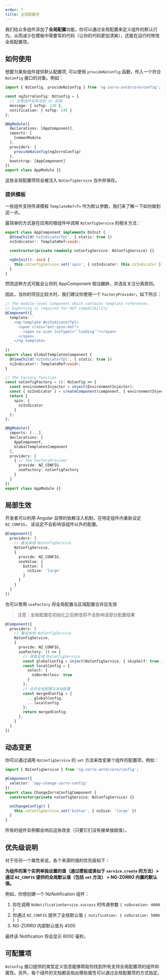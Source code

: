 ```yaml
---
order: 7
title: 全局配置项
---
```


我们给众多组件添加了**全局配置**功能，你可以通过全局配置来定义组件的默认行为，从而减少在模板中需要写的代码（让你的代码更加清爽），还能在运行时修改全局配置项。

## 如何使用

想要为某些组件提供默认配置项, 可以使用 `provideNzConfig` 函数，传入一个符合 `NzConfig` 接口的对象。例如：

```typescript
import { NzConfig, provideNzConfig } from 'ng-zorro-antd/core/config';

const ngZorroConfig: NzConfig = {
  // 注意组件名称没有 nz 前缀
  message: { nzTop: 120 },
  notification: { nzTop: 240 }
};

@NgModule({
  declarations: [AppComponent],
  imports: [
    CommonModule
  ],
  providers: [
    provideNzConfig(ngZorroConfig)
  ],
  bootstrap: [AppComponent]
})
export class AppModule {}
```

这些全局配置项将会被注入 `NzConfigService` 当中并保存。

### 提供模板

一些组件支持传递模板 `TemplateRef<T>` 作为默认参数，我们来了解一下如何做到这一点。

最简单的方式是在应用的根组件中调用 `NzConfigService` 的相关方法：

```typescript
export class AppComponent implements OnInit {
  @ViewChild('nzIndicatorTpl', { static: true })
  nzIndicator!: TemplateRef<void>;

  constructor(private readonly nzConfigService: NzConfigService) {}

  ngOnInit(): void {
    this.nzConfigService.set('spin', { nzIndicator: this.nzIndicator });
  }
}
```

然而这种方式可能会让你的 AppComponent 相当臃肿，并违反关注分离原则。

因此，当你的项目比较大时，我们建议你使用一个 `FactoryProvider`，如下所示：

```typescript
// The module-level Component which contains template references.
// Exporting is required for AOT compatibility
@Component({
  template: `
    <ng-template #nzIndicatorTpl>
      <span class="ant-spin-dot">
        <span nz-icon [nzType]="'loading'"></span>
      </span>
    </ng-template>
  `
})
export class GlobalTemplatesComponent {
  @ViewChild('nzIndicatorTpl', { static: true })
  nzIndicator!: TemplateRef<void>;
}

// The Factory function
const nzConfigFactory = (): NzConfig => {
  const environmentInjector = inject(EnvironmentInjector);
  const { nzIndicator } = createComponent(component, { environmentInjector }).instance;
  return {
    spin: {
      nzIndicator
    }
  };
};

@NgModule({
  imports: [...],
  declarations: [
    AppComponent,
    GlobalTemplatesComponent
  ],
  providers: [
    { // The FactoryProvider
      provide: NZ_CONFIG,
      useFactory: nzConfigFactory
    }
  ]
})
export class AppModule {}
```


## 局部生效

开发者可以利用 Angular 自带的依赖注入机制，在特定组件内重新设定 `NZ_CONFIG`， 该设定不会影响该组件以外的配置。

```typescript
@Component({
  providers: [
    // 重设本地 NzConfigService
    NzConfigService,
    {
      provide: NZ_CONFIG,
      useValue: {
        button: {
          nzSize: 'large'
        }
      }
    }
  ]
})
```

也可以使用 `useFactory` 将全局配置与区域配置合并后生效

> 注意：全局配置在初始化之后修改将不会影响该部分配置结果

```typescript
@Component({
  providers: [
    // 重设本地 NzConfigService
    NzConfigService,
    {
      provide: NZ_CONFIG,
      useFactory: () => {
        // 获取全局 NzConfigService
        const globalConfig = inject(NzConfigService, { skipSelf: true }).getConfig();
        const localConfig = {
          select: {
            nzBorderless: true
          }
        };
        // 合并全局配置与本地配置
        const mergedConfig = {
          ...globalConfig,
          ...localConfig
        };
        return mergedConfig;
      },
    }
  ]
})
```

## 动态变更

你可以通过调用 `NzConfigService` 的 `set` 方法来改变某个组件的配置项，例如：

```typescript
import { NzConfigService } from 'ng-zorro-antd/core/config';

@Component({
  selector: 'app-change-zorro-config'
})
export class ChangeZorroConfigComponent {
  constructor(private nzConfigService: NzConfigService) {}

  onChangeConfig() {
    this.nzConfigService.set('button', { nzSize: 'large' })
  }
}
```

所有的组件实例都会响应这些改变（只要它们没有被单独赋值）。

## 优先级说明

对于任何一个属性来说，各个来源的值的优先级如下：

**为组件的某个实例单独设置的值（通过模板或类似于 `service.create` 的方法）> 通过 `NZ_CONFIG` 提供的全局默认值（包括 `set` 方法）  > NG-ZORRO 内置的默认值。**

例如，你想创建一个 NzNotification 组件：

1. 你在调用 `NzNotificationService.success` 时传递参数 `{ nzDuration: 6000 }`
2. 你通过 `NZ_CONFIG` 提供了全局默认值 `{ notification: { nzDuration: 5000 } }`
3. NG-ZORRO 内部默认值为 4500

最终该 Notification 将会显示 6000 毫秒。

## 可配置项

`NzConfig` 接口提供的类型定义信息能够帮助你找到所有支持全局配置项的组件和属性。另外，每个组件的文档都会指出哪些属性可以通过全局配置项的方式指定。
